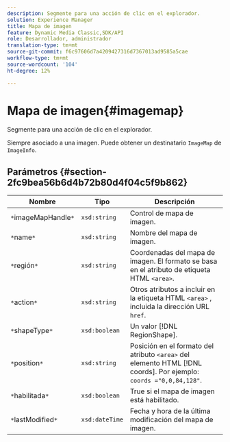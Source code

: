 ```yaml
---
description: Segmente para una acción de clic en el explorador.
solution: Experience Manager
title: Mapa de imagen
feature: Dynamic Media Classic,SDK/API
role: Desarrollador, administrador
translation-type: tm+mt
source-git-commit: f6c97606d7a4209427316d7367013ad9585a5cae
workflow-type: tm+mt
source-wordcount: '104'
ht-degree: 12%

---
```



# Mapa de imagen{#imagemap}

Segmente para una acción de clic en el explorador.

Siempre asociado a una imagen. Puede obtener un destinatario `ImageMap` de `ImageInfo`.

## Parámetros {#section-2fc9bea56b6d4b72b80d4f04c5f9b862}

| Nombre | Tipo | Descripción |
|---|---|---|
| `*`imageMapHandle`*` | `xsd:string` | Control de mapa de imagen. |
| `*`name`*` | `xsd:string` | Nombre del mapa de imagen. |
| `*`región`*` | `xsd:string` | Coordenadas del mapa de imagen. El formato se basa en el atributo de etiqueta HTML `<area>`. |
| `*`action`*` | `xsd:string` | Otros atributos a incluir en la etiqueta HTML `<area>` , incluida la dirección URL `href`. |
| `*`shapeType`*` | `xsd:boolean` | Un valor [!DNL RegionShape]. |
| `*`position`*` | `xsd:string` | Posición en el formato del atributo `<area>` del elemento HTML [!DNL coords]. Por ejemplo: `coords ="0,0,84,128"`. |
| `*`habilitada`*` | `xsd:boolean` | True si el mapa de imagen está habilitado. |
| `*`lastModified`*` | `xsd:dateTime` | Fecha y hora de la última modificación del mapa de imagen. |

